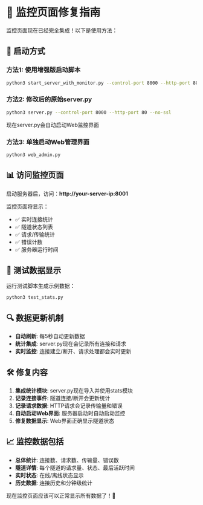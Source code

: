 # 🔧 监控页面修复指南

监控页面现在已经完全集成！以下是使用方法：

## 🚀 启动方式

### 方法1: 使用增强版启动脚本
```bash
python3 start_server_with_monitor.py --control-port 8000 --http-port 80 --no-ssl
```

### 方法2: 修改后的原始server.py
```bash
python3 server.py --control-port 8000 --http-port 80 --no-ssl
```
现在server.py会自动启动Web监控界面

### 方法3: 单独启动Web管理界面
```bash
python3 web_admin.py
```

## 📊 访问监控页面

启动服务器后，访问：**http://your-server-ip:8001**

监控页面将显示：
- ✅ 实时连接统计
- ✅ 隧道状态列表  
- ✅ 请求/传输统计
- ✅ 错误计数
- ✅ 服务器运行时间

## 🧪 测试数据显示

运行测试脚本生成示例数据：
```bash
python3 test_stats.py
```

## 🔍 数据更新机制

- **自动刷新**: 每5秒自动更新数据
- **统计集成**: server.py现在会记录所有连接和请求
- **实时监控**: 连接建立/断开、请求处理都会实时更新

## 🛠️ 修复内容

1. **集成统计模块**: server.py现在导入并使用stats模块
2. **记录连接事件**: 隧道连接/断开会更新统计
3. **记录请求数据**: HTTP请求会记录传输量和错误
4. **自动启动Web界面**: 服务器启动时自动启动监控
5. **修复数据显示**: Web界面正确显示隧道状态

## 📈 监控数据包括

- **总体统计**: 连接数、请求数、传输量、错误数
- **隧道详情**: 每个隧道的请求量、状态、最后活跃时间
- **实时状态**: 在线/离线状态显示
- **历史数据**: 连接历史和分钟级统计

现在监控页面应该可以正常显示所有数据了！🎉